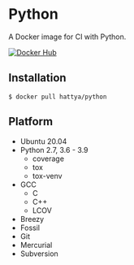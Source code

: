 # Python

A Docker image for CI with Python.

[![Docker Hub](https://img.shields.io/docker/cloud/build/hattya/python)](https://hub.docker.com/r/hattya/python)


## Installation

```console
$ docker pull hattya/python
```


## Platform

- Ubuntu 20.04
- Python 2.7, 3.6 - 3.9
  - coverage
  - tox
  - tox-venv
- GCC
  - C
  - C++
  - LCOV
- Breezy
- Fossil
- Git
- Mercurial
- Subversion
